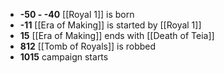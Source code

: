 - **-50 - -40** [[Royal 1]] is born
- **-11** [[Era of Making]] is started by [[Royal 1]]
- **15** [[Era of Making]] ends with [[Death of Teia]]
- **812** [[Tomb of Royals]] is robbed
- **1015** campaign starts